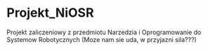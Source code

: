 # Projekt_NiOSR
Projekt zaliczeniowy z przedmiotu Narzedzia i Oprogramowanie do Systemow Robotycznych (Moze nam sie uda, w przyjazni sila???)
